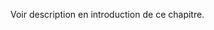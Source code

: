 ﻿---
id: class_cunning_fr.md#amélioration-personnelle
name: Amélioration personnelle
---

Voir description en introduction de ce chapitre.

